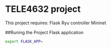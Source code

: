 # TELE4632 project
This project requires:
Flask
Ryu controller
Mininet

##Runing the Project
Flask application
```bash
export FLASK_APP=
```
